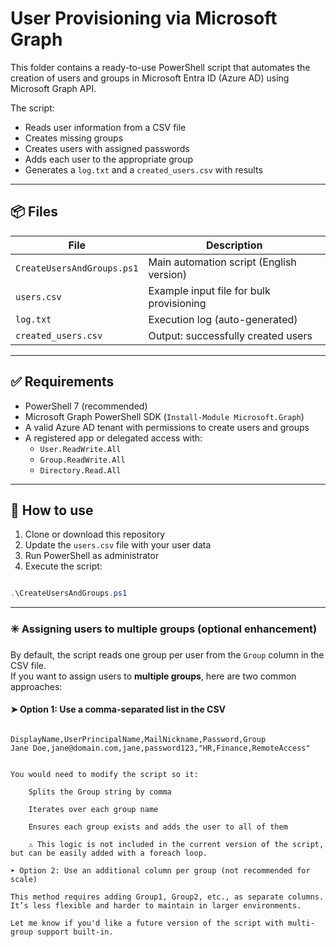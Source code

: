 # User Provisioning via Microsoft Graph

This folder contains a ready-to-use PowerShell script that automates the creation of users and groups in Microsoft Entra ID (Azure AD) using Microsoft Graph API.

The script:

- Reads user information from a CSV file
- Creates missing groups
- Creates users with assigned passwords
- Adds each user to the appropriate group
- Generates a `log.txt` and a `created_users.csv` with results

---

## 📦 Files

| File                   | Description                              |
|------------------------|------------------------------------------|
| `CreateUsersAndGroups.ps1` | Main automation script (English version) |
| `users.csv`            | Example input file for bulk provisioning |
| `log.txt`              | Execution log (auto-generated)           |
| `created_users.csv`    | Output: successfully created users       |

---

## ✅ Requirements

- PowerShell 7 (recommended)
- Microsoft Graph PowerShell SDK (`Install-Module Microsoft.Graph`)
- A valid Azure AD tenant with permissions to create users and groups
- A registered app or delegated access with:
  - `User.ReadWrite.All`
  - `Group.ReadWrite.All`
  - `Directory.Read.All`

---

## 🚀 How to use

1. Clone or download this repository
2. Update the `users.csv` file with your user data
3. Run PowerShell as administrator
4. Execute the script:

```powershell

.\CreateUsersAndGroups.ps1

```

---


### ✳️ Assigning users to multiple groups (optional enhancement)

By default, the script reads one group per user from the `Group` column in the CSV file.  
If you want to assign users to **multiple groups**, here are two common approaches:

#### ➤ Option 1: Use a comma-separated list in the CSV

```csv

DisplayName,UserPrincipalName,MailNickname,Password,Group
Jane Doe,jane@domain.com,jane,password123,"HR,Finance,RemoteAccess"


You would need to modify the script so it:

    Splits the Group string by comma

    Iterates over each group name

    Ensures each group exists and adds the user to all of them

    ⚠️ This logic is not included in the current version of the script, but can be easily added with a foreach loop.

➤ Option 2: Use an additional column per group (not recommended for scale)

This method requires adding Group1, Group2, etc., as separate columns.
It’s less flexible and harder to maintain in larger environments.

Let me know if you'd like a future version of the script with multi-group support built-in.
```

